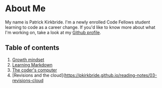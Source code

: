# About Me

My name is Patrick Kirkbride. I'm a newly enrolled Code Fellows student learning to code as a career change. If you'd like to know more about what I'm working on, take a look at my [Github profile](https://github.com/pkirkbride).

## Table of contents

1. [Growth mindset](https://pkirkbride.github.io/reading-notes/growth-mindset)
2. [Learning Markdown](https://pkirkbride.github.io/reading-notes/learning-markdown)
3. [The coder's computer](https://pkirkbride.github.io/reading-notes/02-coders-computer)
4. [Revisions and the cloud](https://pkirkbride.github.io/reading-notes/03-revisions-cloud
